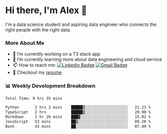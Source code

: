 # Hi there, I'm Alex  👋

I'm a data science student and aspiring data engineer who connects the right people with the right data. 

### More About Me

- 🔭 I’m currently working on a T3 stack app
- 🌱 I’m currently learning more about data engineering and cloud service
- 📫 How to reach me: [![Linkedin Badge](https://img.shields.io/badge/Alex%20Chen-blue?style=flat&logo=linkedin&labelColor=blue&link=https://www.linkedin.com/in/alex-chen-112523chen)](https://www.linkedin.com/in/alex-chen-112523chen/) [![Gmail Badge](https://img.shields.io/badge/-Alex%20Chen-c14438?style=flat&logo=Gmail&logoColor=white&link=mailto:itsalexchen@gmail.com)](mailto:itsalexchen@gmail.com)
- 📝 Checkout my [resume](https://112523chen.vercel.app/AlexChenResume.pdf)


### 📊 Weekly Development Breakdown
<!--START_SECTION:waka-->

```txt
Total Time: 9 hrs 35 mins

Python       2 hrs 2 mins    █████▒░░░░░░░░░░░░░░░░░░░   21.23 %
TypeScript   2 hrs           █████▒░░░░░░░░░░░░░░░░░░░   20.90 %
Markdown     1 hr 26 mins    ███▓░░░░░░░░░░░░░░░░░░░░░   15.02 %
JavaScript   53 mins         ██▒░░░░░░░░░░░░░░░░░░░░░░   09.20 %
Bash         43 mins         ██░░░░░░░░░░░░░░░░░░░░░░░   07.49 %
```

<!--END_SECTION:waka-->

